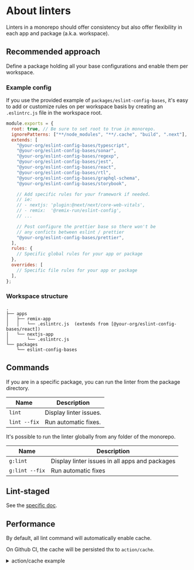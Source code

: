# About linters

Linters in a monorepo should offer consistency but also offer flexibility in each app and package (a.k.a. workspace).

## Recommended approach

Define a package holding all your base configurations and enable them per workspace.

### Example config

If you use the provided example of `packages/eslint-config-bases`, it's easy to add or
customize rules on per workspace basis by creating an `.eslintrc.js` file in the workspace root.

```javascript
module.exports = {
  root: true, // Be sure to set root to true in monorepo.
  ignorePatterns: ["**/node_modules", "**/.cache", "build", ".next"],
  extends: [
    "@your-org/eslint-config-bases/typescript",
    "@your-org/eslint-config-bases/sonar",
    "@your-org/eslint-config-bases/regexp",
    "@your-org/eslint-config-bases/jest",
    "@your-org/eslint-config-bases/react",
    "@your-org/eslint-config-bases/rtl",
    "@your-org/eslint-config-bases/graphql-schema",
    "@your-org/eslint-config-bases/storybook",

    // Add specific rules for your framework if needed.
    // ie:
    // - nextjs: 'plugin:@next/next/core-web-vitals',
    // - remix:  '@remix-run/eslint-config',
    // ...

    // Post configure the prettier base so there won't be
    // any conficts between eslint / prettier
    "@your-org/eslint-config-bases/prettier",
  ],
  rules: {
    // Specific global rules for your app or package
  },
  overrides: [
    // Specific file rules for your app or package
  ],
};
```

### Workspace structure

```
.
├── apps
│   ├── remix-app
│   │   └── .eslintrc.js  (extends from [@your-org/eslint-config-bases/react])
│   └── nextjs-app
│       └── .eslintrc.js
└── packages
    └── eslint-config-bases
```

## Commands

If you are in a specific package, you can run the linter from the package directory.

| Name         | Description            |
| ------------ | ---------------------- |
| `lint`       | Display linter issues. |
| `lint --fix` | Run automatic fixes.   |

It's possible to run the linter globally from any folder of the monorepo.

| Name           | Description                                    |
| -------------- | ---------------------------------------------- |
| `g:lint`       | Display linter issues in all apps and packages |
| `g:lint --fix` | Run automatic fixes                            |

## Lint-staged

See the [specific doc](./about-lint-staged.md).

## Performance

By default, all lint command will automatically enable cache.

On Github CI, the cache will be persisted thx to `action/cache`.

<details>
  <summary>action/cache example</summary>

```yaml
- name: Restore packages cache
  uses: actions/cache@v2
  with:
    path: |
      ${{ github.workspace }}/.cache
      ${{ github.workspace }}/**/tsconfig.tsbuildinfo
      ${{ github.workspace }}/**/.eslintcache

    key: ${{ runner.os }}-packages-cache-${{ hashFiles('**/yarn.lock') }}-${{ hashFiles('packages/**.[jt]sx?', 'packages/**.json') }}
    restore-keys: |
      ${{ runner.os }}-packages-cache-${{ hashFiles('**/yarn.lock') }}-
```

</details>
